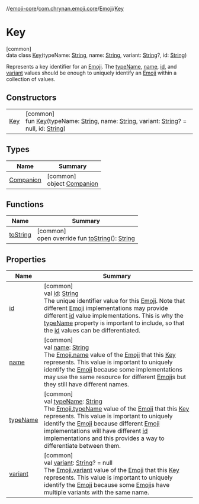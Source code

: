 //[emoji-core](../../../../index.md)/[com.chrynan.emoji.core](../../index.md)/[Emoji](../index.md)/[Key](index.md)

# Key

[common]\
data class [Key](index.md)(typeName: [String](https://kotlinlang.org/api/latest/jvm/stdlib/kotlin/-string/index.html), name: [String](https://kotlinlang.org/api/latest/jvm/stdlib/kotlin/-string/index.html), variant: [String](https://kotlinlang.org/api/latest/jvm/stdlib/kotlin/-string/index.html)?, id: [String](https://kotlinlang.org/api/latest/jvm/stdlib/kotlin/-string/index.html))

Represents a key identifier for an [Emoji](../index.md). The [typeName](type-name.md), [name](name.md), [id](id.md), and [variant](variant.md) values should be enough to uniquely identify an [Emoji](../index.md) within a collection of values.

## Constructors

| | |
|---|---|
| [Key](-key.md) | [common]<br>fun [Key](-key.md)(typeName: [String](https://kotlinlang.org/api/latest/jvm/stdlib/kotlin/-string/index.html), name: [String](https://kotlinlang.org/api/latest/jvm/stdlib/kotlin/-string/index.html), variant: [String](https://kotlinlang.org/api/latest/jvm/stdlib/kotlin/-string/index.html)? = null, id: [String](https://kotlinlang.org/api/latest/jvm/stdlib/kotlin/-string/index.html)) |

## Types

| Name | Summary |
|---|---|
| [Companion](-companion/index.md) | [common]<br>object [Companion](-companion/index.md) |

## Functions

| Name | Summary |
|---|---|
| [toString](to-string.md) | [common]<br>open override fun [toString](to-string.md)(): [String](https://kotlinlang.org/api/latest/jvm/stdlib/kotlin/-string/index.html) |

## Properties

| Name | Summary |
|---|---|
| [id](id.md) | [common]<br>val [id](id.md): [String](https://kotlinlang.org/api/latest/jvm/stdlib/kotlin/-string/index.html)<br>The unique identifier value for this [Emoji](../index.md). Note that different [Emoji](../index.md) implementations may provide different [id](id.md) value implementations. This is why the [typeName](type-name.md) property is important to include, so that the [id](id.md) values can be differentiated. |
| [name](name.md) | [common]<br>val [name](name.md): [String](https://kotlinlang.org/api/latest/jvm/stdlib/kotlin/-string/index.html)<br>The [Emoji.name](../name.md) value of the [Emoji](../index.md) that this [Key](index.md) represents. This value is important to uniquely identify the [Emoji](../index.md) because some implementations may use the same resource for different [Emoji](../index.md)s but they still have different names. |
| [typeName](type-name.md) | [common]<br>val [typeName](type-name.md): [String](https://kotlinlang.org/api/latest/jvm/stdlib/kotlin/-string/index.html)<br>The [Emoji.typeName](../type-name.md) value of the [Emoji](../index.md) that this [Key](index.md) represents. This value is important to uniquely identify the [Emoji](../index.md) because different [Emoji](../index.md) implementations will have different [id](id.md) implementations and this provides a way to differentiate between them. |
| [variant](variant.md) | [common]<br>val [variant](variant.md): [String](https://kotlinlang.org/api/latest/jvm/stdlib/kotlin/-string/index.html)? = null<br>The [Emoji.variant](../variant.md) value of the [Emoji](../index.md) that this [Key](index.md) represents. This value is important to uniquely identify the [Emoji](../index.md) because some [Emoji](../index.md)s have multiple variants with the same name. |
